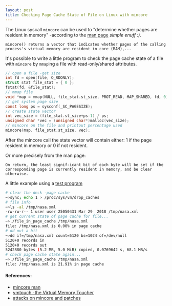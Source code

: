 ```yaml
---
layout: post
title: Checking Page Cache State of File on Linux with mincore
---
```


The Linux syscall `mincore` can be used to "determine whether pages are resident in memory" -according to the [man page](http://man7.org/linux/man-pages/man2/mincore.2.html) _simple enuff :)_.

`mincore() returns a vector that indicates whether pages of the calling process's virtual memory are resident in core (RAM),...`

It's possible to write a little program to check the page cache state of a file with `mincore` by `mmap`ing a file with read-only/shared attributes.

```c
// open a file -get size
int fd = open(file, O_RDONLY);
struct stat file_stat = { 0 };
fstat(fd, &file_stat);
// mmap file
void *map = mmap(NULL, file_stat.st_size, PROT_READ, MAP_SHARED, fd, 0);
// get system page size
const long ps = sysconf(_SC_PAGESIZE);
// create state vector
int vec_size = (file_stat.st_size+ps-1) / ps;
unsigned char *vec = (unsigned char*)malloc(vec_size);
// mincore on the file and printout percentage used
mincore(map, file_stat.st_size, vec);
```

After the mincore call the state vector will contain either: 1 if the page resident in memory or 0 if not resident.

Or more precisely from the man page:

`On return, the least signif‐icant bit of each byte will be set if the corresponding page is currently resident in memory, and be clear otherwise.`

A little example using a [test program](https://github.com/tinselcity/experiments/tree/master/mincore)

```sh
# clear the deck -page cache
~>sync; echo 1 > /proc/sys/vm/drop_caches
# file info
~>ls -al /tmp/nasa.xml 
-rw-rw-r-- 1 user user 25050431 Mar 29  2018 /tmp/nasa.xml
# get current state of page cache for file...
~>./file_in_page_cache /tmp/nasa.xml 
file: /tmp/nasa.xml is 0.00% in page cache
# dd out a bit
~>dd if=/tmp/nasa.xml count=5120 bs=1024 of=/dev/null
5120+0 records in
5120+0 records out
5242880 bytes (5.2 MB, 5.0 MiB) copied, 0.0769642 s, 68.1 MB/s
# check page cache state again...
~>./file_in_page_cache /tmp/nasa.xml 
file: /tmp/nasa.xml is 21.91% in page cache
```

#### References:

- [mincore man](http://man7.org/linux/man-pages/man2/mincore.2.html)
- [vmtouch -the Virtual Memory Toucher](https://hoytech.com/vmtouch/)
- [attacks on mincore and patches](https://lwn.net/Articles/776801/)

